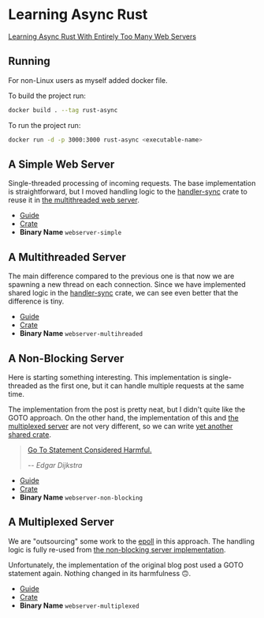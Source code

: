 # Learning Async Rust
[Learning Async Rust With Entirely Too Many Web Servers](https://ibraheem.ca/posts/too-many-web-servers/)

## Running
For non-Linux users as myself added docker file.

To build the project run:
```bash
docker build . --tag rust-async
```

To run the project run:
```bash
docker run -d -p 3000:3000 rust-async <executable-name>
```

## A Simple Web Server
Single-threaded processing of incoming requests. The base implementation is straightforward, 
but I moved handling logic to the [handler-sync](./crates/handler-sync/) crate to reuse it in 
[the multithreaded web server]((#a-multithreaded-server)).

- [Guide](https://ibraheem.ca/posts/too-many-web-servers/#a-simple-web-server)
- [Crate](./crates/webserver-simple/)
- **Binary Name** `webserver-simple`

## A Multithreaded Server
The main difference compared to the previous one is that now we are spawning a new thread on each connection. 
Since we have implemented shared logic in the [handler-sync](./crates/handler-sync/) crate, 
we can see even better that the difference is tiny.

- [Guide](https://ibraheem.ca/posts/too-many-web-servers/#a-multithreaded-server)
- [Crate](./crates/webserver-multihreaded/)
- **Binary Name** `webserver-multihreaded`

## A Non-Blocking Server
Here is starting something interesting. This implementation is single-threaded as the first one, 
but it can handle multiple requests at the same time.

The implementation from the post is pretty neat, but I didn't quite like the GOTO approach. 
On the other hand, the implementation of this and [the multiplexed server](#a-multiplexed-server) are not very different, 
so we can write [yet another shared crate](./crates/handler-non-blocking/).

> [Go To Statement Considered Harmful.](https://homepages.cwi.nl/~storm/teaching/reader/Dijkstra68.pdf)
>
> -- <cite>Edgar Dijkstra</cite>

- [Guide](https://ibraheem.ca/posts/too-many-web-servers/#a-non-blocking-server)
- [Crate](./crates/webserver-non-blocking/)
- **Binary Name** `webserver-non-blocking`

## A Multiplexed Server
We are "outsourcing" some work to the [epoll](https://www.man7.org/linux/man-pages/man7/epoll.7.html) in this approach. 
The handling logic is fully re-used from [the non-blocking server implementation](#a-non-blocking-server).

Unfortunately, the implementation of the original blog post used a GOTO statement again. Nothing changed in its harmfulness 🙃.

- [Guide](https://ibraheem.ca/posts/too-many-web-servers/#a-multiplexed-server)
- [Crate](./crates/webserver-multiplexed/)
- **Binary Name** `webserver-multiplexed`
